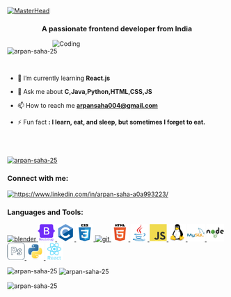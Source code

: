 [![MasterHead](https://blogger.googleusercontent.com/img/b/R29vZ2xl/AVvXsEguI2HR1yPeA7RlONdigq49HDILIqcg75j3Xlg2vYgU7zjA9QLbLGJKIFBRLK9smn_sv6KuG_Yy-qW_PDZ4KnbPj0rtZQF4u38oTXHBA00zju1sFdnEaJZcwJo74II4mPsecUca-Dk6i4sOTrLRAFcgd2r1S79IwU7cvdrk2e1iqi3XHLeG8K9DgX_AH_aj/s945/github-header-image%20(1).png)](https://github.com/Arpan-Saha-25)
<h3 align="center">A passionate frontend developer from India</h3>
<img align="right" alt="Coding" width="400" src="https://cdn.dribbble.com/users/45010/screenshots/14281687/media/79f87d23670e2144bd2d5e2742185c8e.png?resize=1000x750&vertical=center">


<p align="left"> <img src="https://komarev.com/ghpvc/?username=arpan-saha-25&label=Profile%20views&color=0e75b6&style=flat" alt="arpan-saha-25" /> </p>


<p align="left"> <a href="https://twitter.com/" target="blank"><img src="https://img.shields.io/twitter/follow/?logo=twitter&style=for-the-badge" alt="" /></a> </p>

- 🌱 I’m currently learning **React.js**

- 💬 Ask me about **C,Java,Python,HTML,CSS,JS**

- 📫 How to reach me **arpansaha004@gmail.com**

- ⚡ Fun fact **: I learn, eat, and sleep, but sometimes I forget to eat.**

<p align="left"> <br> <br>  <br> <a href="https://github.com/ryo-ma/github-profile-trophy"><img src="https://github-profile-trophy.vercel.app/?username=arpan-saha-25" alt="arpan-saha-25" /></a> </p>

<h3 align="left">Connect with me:</h3>
<p align="left">
<a href="https://linkedin.com/in/https://www.linkedin.com/in/arpan-saha-a0a993223/" target="blank"><img align="center" src="https://raw.githubusercontent.com/rahuldkjain/github-profile-readme-generator/master/src/images/icons/Social/linked-in-alt.svg" alt="https://www.linkedin.com/in/arpan-saha-a0a993223/" height="30" width="40" /></a>
</p>

<h3 align="left">Languages and Tools:</h3>
<p align="left"> <a href="https://www.blender.org/" target="_blank" rel="noreferrer"> <img src="https://download.blender.org/branding/community/blender_community_badge_white.svg" alt="blender" width="40" height="40"/> </a> <a href="https://getbootstrap.com" target="_blank" rel="noreferrer"> <img src="https://raw.githubusercontent.com/devicons/devicon/master/icons/bootstrap/bootstrap-plain-wordmark.svg" alt="bootstrap" width="40" height="40"/> </a> <a href="https://www.cprogramming.com/" target="_blank" rel="noreferrer"> <img src="https://raw.githubusercontent.com/devicons/devicon/master/icons/c/c-original.svg" alt="c" width="40" height="40"/> </a> <a href="https://www.w3schools.com/css/" target="_blank" rel="noreferrer"> <img src="https://raw.githubusercontent.com/devicons/devicon/master/icons/css3/css3-original-wordmark.svg" alt="css3" width="40" height="40"/> </a> <a href="https://git-scm.com/" target="_blank" rel="noreferrer"> <img src="https://www.vectorlogo.zone/logos/git-scm/git-scm-icon.svg" alt="git" width="40" height="40"/> </a> <a href="https://www.w3.org/html/" target="_blank" rel="noreferrer"> <img src="https://raw.githubusercontent.com/devicons/devicon/master/icons/html5/html5-original-wordmark.svg" alt="html5" width="40" height="40"/> </a> <a href="https://www.java.com" target="_blank" rel="noreferrer"> <img src="https://raw.githubusercontent.com/devicons/devicon/master/icons/java/java-original.svg" alt="java" width="40" height="40"/> </a> <a href="https://developer.mozilla.org/en-US/docs/Web/JavaScript" target="_blank" rel="noreferrer"> <img src="https://raw.githubusercontent.com/devicons/devicon/master/icons/javascript/javascript-original.svg" alt="javascript" width="40" height="40"/> </a> <a href="https://www.linux.org/" target="_blank" rel="noreferrer"> <img src="https://raw.githubusercontent.com/devicons/devicon/master/icons/linux/linux-original.svg" alt="linux" width="40" height="40"/> </a> <a href="https://www.mysql.com/" target="_blank" rel="noreferrer"> <img src="https://raw.githubusercontent.com/devicons/devicon/master/icons/mysql/mysql-original-wordmark.svg" alt="mysql" width="40" height="40"/> </a> <a href="https://nodejs.org" target="_blank" rel="noreferrer"> <img src="https://raw.githubusercontent.com/devicons/devicon/master/icons/nodejs/nodejs-original-wordmark.svg" alt="nodejs" width="40" height="40"/> </a> <a href="https://www.photoshop.com/en" target="_blank" rel="noreferrer"> <img src="https://raw.githubusercontent.com/devicons/devicon/master/icons/photoshop/photoshop-line.svg" alt="photoshop" width="40" height="40"/> </a> <a href="https://www.python.org" target="_blank" rel="noreferrer"> <img src="https://raw.githubusercontent.com/devicons/devicon/master/icons/python/python-original.svg" alt="python" width="40" height="40"/> </a> <a href="https://reactjs.org/" target="_blank" rel="noreferrer"> <img src="https://raw.githubusercontent.com/devicons/devicon/master/icons/react/react-original-wordmark.svg" alt="react" width="40" height="40"/> </a> </p>

<p><img align="left" src="https://github-readme-stats.vercel.app/api/top-langs?username=arpan-saha-25&show_icons=true&locale=en&layout=compact" alt="arpan-saha-25" /></p>

<p>&nbsp;<img align="center" src="https://github-readme-stats.vercel.app/api?username=arpan-saha-25&show_icons=true&locale=en" alt="arpan-saha-25" /></p>

<p><img align="center" src="https://github-readme-streak-stats.herokuapp.com/?user=arpan-saha-25&" alt="arpan-saha-25" /></p>


<!--
**Arpan-Saha-25/Arpan-Saha-25** is a ✨ _special_ ✨ repository because its `README.md` (this file) appears on your GitHub profile.

Here are some ideas to get you started:

- 🔭 I’m currently working on ...
- 🌱 I’m currently learning ...
- 👯 I’m looking to collaborate on ...
- 🤔 I’m looking for help with ...
- 💬 Ask me about ...
- 📫 How to reach me: ...
- 😄 Pronouns: ...
- ⚡ Fun fact: ...
-->
